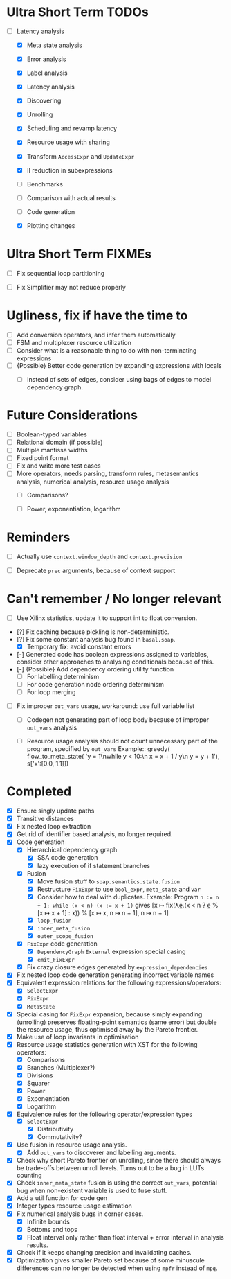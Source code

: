 # Ultra Short Term TODOs

* [ ] Latency analysis
    - [X] Meta state analysis
    - [X] Error analysis
    - [X] Label analysis
    - [X] Latency analysis
    - [X] Discovering
    - [X] Unrolling
    - [X] Scheduling and revamp latency
    - [X] Resource usage with sharing
    - [X] Transform `AccessExpr` and `UpdateExpr`
    - [X] II reduction in subexpressions
    - [ ] Benchmarks
    - [ ] Comparison with actual results
    - [ ] Code generation
    - [X] Plotting changes


# Ultra Short Term FIXMEs

* [ ] Fix sequential loop partitioning
* [ ] Fix Simplifier may not reduce properly


# Ugliness, fix if have the time to

* [ ] Add conversion operators, and infer them automatically
* [ ] FSM and multiplexer resource utilization
* [ ] Consider what is a reasonable thing to do with non-terminating
  expressions
* [ ] {Possible} Better code generation by expanding expressions with locals
    - [ ] Instead of sets of edges, consider using bags of edges to model
      dependency graph.


# Future Considerations

* [ ] Boolean-typed variables
* [ ] Relational domain (if possible)
* [ ] Multiple mantissa widths
* [ ] Fixed point format
* [ ] Fix and write more test cases
* [ ] More operators, needs parsing, transform rules, metasemantics analysis,
  numerical analysis, resource usage analysis
    - [ ] Comparisons?
    - [ ] Power, exponentiation, logarithm


# Reminders

* [ ] Actually use `context.window_depth` and `context.precision`
* [ ] Deprecate `prec` arguments, because of context support


# Can't remember / No longer relevant

* [ ] Use Xilinx statistics, update it to support int to float conversion.
* [?] Fix caching because pickling is non-deterministic.
* [?] Fix some constant analysis bug found in `basal.soap`.
    - [X] Temporary fix: avoid constant errors
* [-] Generated code has boolean expressions assigned to variables, consider
  other approaches to analysing conditionals because of this.
* [-] {Possible} Add dependency ordering utility function
    - [ ] For labelling determinism
    - [ ] For code generation node ordering determinism
    - [ ] For loop merging
* [ ] Fix improper `out_vars` usage, workaround: use full variable list
    - [ ] Codegen not generating part of loop body because of
      improper `out_vars` analysis
    - [ ] Resource usage analysis should not count unnecessary part of the
      program, specified by `out_vars`
  Example::
        greedy(
            flow_to_meta_state(
                'y = 1\nwhile y < 10:\n x = x + 1 / y\n y = y + 1'),
            s['x':[0.0, 1.1]])


# Completed

* [X] Ensure singly update paths
* [X] Transitive distances
* [X] Fix nested loop extraction
* [X] Get rid of identifier based analysis, no longer required.
* [X] Code generation
    - [X] Hierarchical dependency graph
        - [X] SSA code generation
        - [X] lazy execution of if statement branches
    - [X] Fusion
        - [X] Move fusion stuff to `soap.semantics.state.fusion`
        - [X] Restructure `FixExpr` to use `bool_expr`, `meta_state` and `var`
        - [X] Consider how to deal with duplicates. Example:
          Program `n := n + 1; while (x < n) (x := x + 1)` gives
          [x ↦ fix(λe̲.(x < n ? e̲ % [x ↦ x + 1] : x)) % [x ↦ x, n ↦ n + 1],
          n ↦ n + 1]
        - [X] `loop_fusion`
        - [X] `inner_meta_fusion`
        - [X] `outer_scope_fusion`
    - [X] `FixExpr` code generation
        - [X] `DependencyGraph` `External` expression special casing
        - [X] `emit_FixExpr`
    - [X] Fix crazy closure edges generated by `expression_dependencies`
* [X] Fix nested loop code generation generating incorrect variable names
* [X] Equivalent expression relations for the following expressions/operators:
    - [X] `SelectExpr`
    - [X] `FixExpr`
    - [X] `MetaState`
* [X] Special casing for `FixExpr` expansion, because simply expanding
  (unrolling) preserves floating-point semantics (same error) but double
  the resource usage, thus optimised away by the Pareto frontier.
* [X] Make use of loop invariants in optimisation
* [X] Resource usage statistics generation with XST for the following
  operators:
    - [X] Comparisons
    - [X] Branches (Multiplexer?)
    - [X] Divisions
    - [X] Squarer
    - [X] Power
    - [X] Exponentiation
    - [X] Logarithm
* [X] Equivalence rules for the following operator/expression types
    - [X] `SelectExpr`
        - [X] Distributivity
        - [X] Commutativity?
* [X] Use fusion in resource usage analysis.
    - [X] Add `out_vars` to discoverer and labelling arguments.
* [X] Check why short Pareto frontier on unrolling, since there should always
  be trade-offs between unroll levels. Turns out to be a bug in LUTs counting
* [X] Check `inner_meta_state` fusion is using the correct `out_vars`,
  potential bug when non-existent variable is used to fuse stuff.
* [X] Add a util function for code gen
* [X] Integer types resource usage estimation
* [X] Fix numerical analysis bugs in corner cases.
    - [X] Infinite bounds
    - [X] Bottoms and tops
    - [X] Float interval only rather than float interval + error interval in
      analysis results.
* [X] Check if it keeps changing precision and invalidating caches.
* [X] Optimization gives smaller Pareto set because of some minuscule
  differences can no longer be detected when using `mpfr` instead of `mpq`.
